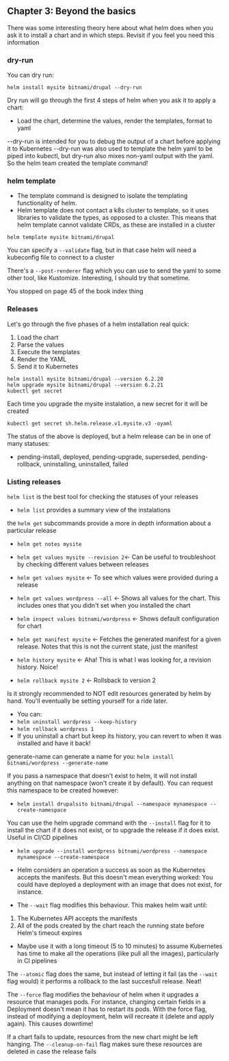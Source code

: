 ## Chapter 3: Beyond the basics

There was some interesting theory here about what helm does when you ask it to install a chart and in which steps. Revisit if you feel you need this information

### dry-run
You can dry run:
```shell
helm install mysite bitnami/drupal --dry-run
```

Dry run will go through the first 4 steps of helm when you ask it to apply a chart:
- Load the chart, determine the values, render the templates, format to yaml

--dry-run is intended for you to debug the output of a chart before applying it to Kubernetes
--dry-run was also used to template the helm yaml to be piped into kubectl, but dry-run also mixes non-yaml output with the yaml. So the helm team created the template command!

### helm template
- The template command is designed to isolate the templating functionality of helm. 
- Helm template does not contact a k8s cluster to template, so it uses libraries to validate the types, as opposed to a cluster. This means that helm template cannot validate CRDs, as these are installed in a cluster

```shell
helm template mysite bitnami/drupal
```

You can specify a `--validate` flag, but in that case helm will need a kubeconfig file to connect to a cluster

There's a `--post-renderer` flag which you can use to send the yaml to some other tool, like Kustomize. Interesting, I should try that sometime.

You stopped on page 45 of the book index thing

### Releases
Let's go through the five phases of a helm installation real quick:
1. Load the chart
2. Parse the values
3. Execute the templates
4. Render the YAML
5. Send it to Kubernetes

```shell
helm install mysite bitnami/drupal --version 6.2.20
helm upgrade mysite bitnami/drupal --version 6.2.21
kubectl get secret
```

Each time you upgrade the mysite instalation, a new secret for it will be created
```shell
kubectl get secret sh.helm.release.v1.mysite.v3 -oyaml
```

The status of the above is deployed, but a helm release can be in one of many statuses:
- pending-install, deployed, pending-upgrade, superseded, pending-rollback, uninstalling, uninstalled, failed

### Listing releases
`helm list` is the best tool for checking the statuses of your releases

- `helm list` provides a summary view of the instalations

the `helm get` subcommands provide a more in depth information about a particular release
- `helm get notes mysite`
- `helm get values mysite --revision 2`<- Can be useful to troubleshoot by checking different values between releases
- `helm get values mysite` <- To see which values were provided during a release
- `helm get values wordpress --all` <- Shows all values for the chart. This includes ones that you didn't set when you installed the chart
- `helm inspect values bitnami/wordpress` <- Shows default configuration for chart
- `helm get manifest mysite` <- Fetches the generated manifest for a given release. Notes that this is not the current state, just the manifest

- `helm history mysite` <- Aha! This is what I was looking for, a revision history. Noice!
- `helm rollback mysite 2` <- Rollsback to version 2

Is it strongly recommended to NOT edit resources generated by helm by hand. You'll eventually be setting yourself for a ride later.

- You can:
- `helm uninstall wordpress --keep-history`
-  `helm rollback wordpress 1`
- If you uninstall a chart but keep its history, you can revert to when it was installed and have it back!

generate-name can generate a name for you:
`helm install bitnami/wordpress --generate-name`

If you pass a namespace that doesn't exist to helm, it will not install anything on that namespace (won't create it by default). You can request this namespace to be created however:
- `helm install drupalsito bitnami/drupal --namespace mynamespace --create-namespace`

You can use the helm upgrade command with the `--install` flag for it to install the chart if it does not exist, or to upgrade the release if it does exist. Useful in CI/CD pipelines
- `helm upgrade --install wordpress bitnami/wordpress --namespace mynamespace --create-namespace`

- Helm considers an operation a success as soon as the Kubernetes accepts the manifests. But this doesn't mean everything worked: You could have deployed a deployment with an image that does not exist, for instance.
- The `--wait` flag modifies this behaviour. This makes helm wait until:
1. The Kubernetes API accepts the manifests
2. All of the pods created by the chart reach the running state before Helm's timeout expires
- Maybe use it with a long timeout (5 to 10 minutes) to assume Kubernetes has time to make all the operations (like pull all the images), particularly in CI pipelines

The `--atomic` flag does the same, but instead of letting it fail (as the `--wait` flag would) it performs a rollback to the last succesfull release. Neat!

The `--force` flag modifies the behaviour of helm when it upgrades a resource that manages pods. For instance, changing certain fields in a Deployment doesn't mean it has to restart its pods.
With the force flag, instead of modifying a deployment, helm will recreate it (delete and apply again). This causes downtime!

If a chart fails to update, resources from the new chart might be left hanging. The `--cleanup-on-fail` flag makes sure these resources are deleted in case the release fails